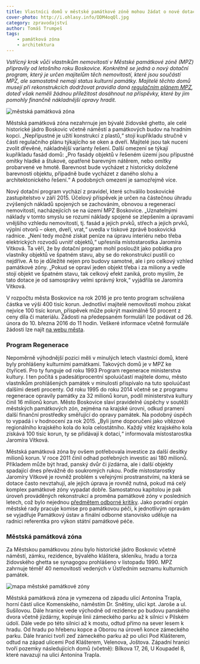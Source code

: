 ```yaml
---
title: Vlastníci domů v městské památkové zóně mohou žádat o nové dotace
cover-photo: http://i.ohlasy.info/DDM4oqQl.jpg
category: zpravodajství
author: Tomáš Trumpeš
tags:
    - památková zóna
    - architektura
---
```


*Vstřícný krok vůči vlastníkům nemovitostí v Městské památkové zóně (MPZ) připravily od letošního roku Boskovice. Konkrétně se jedná o nový dotační program, který je určen majitelům těch nemovitostí, které jsou součástí MPZ, ale samostatně nemají status kulturní památky. Majitelé těchto domů musejí při rekonstrukcích dodržovat pravidla daná [regulačním plánem MPZ](http://www.boskovice.cz/VismoOnline_ActionScripts/File.ashx?id_org=832&id_dokumenty=27409), doteď však neměli žádnou příležitost dosáhnout na příspěvky, které by jim pomohly finančně nákladnější opravy hradit.*

<img src="http://i.ohlasy.info/DDM4oqQ.jpg" alt="městská památková zóna" class="img-responsive img-popup" data-author="Tomáš Znamenáček">

Městská památková zóna nezahrnuje jen bývalé židovské ghetto, ale celé historické jádro Boskovic včetně náměstí a památkových budov na hradním kopci. „Nepřípustné je užití konstrukcí z plastů,“ stojí kupříkladu stručně v části regulačního plánu týkajícího se oken a dveří. Majitelé jsou tak nuceni zvolit dřevěné, nákladnější varianty řešení. Další omezení se týkají kupříkladu fasád domů: „Pro fasády objektů v řešeném území jsou přípustné omítky hladké a štukové, opatřené barevným nátěrem, nebo omítky probarvené ve hmotě. Barevnost bude vycházet z historicky doložené barevnosti objektu, případně bude vycházet z daného slohu a architektonického řešení.“ A podobných omezení je samozřejmě více.

Nový dotační program vychází z pravidel, které schválilo boskovické zastupitelstvo v září 2015. Účelový příspěvek je určen na částečnou úhradu zvýšených nákladů spojených se zachováním, obnovou a regenerací nemovitostí, nacházejících se na území MPZ Boskovice. „Uznatelnými náklady v tomto smyslu se rozumí náklady spojené se zlepšením a úpravami vnějšího vzhledu nemovitostí, tj. fasád a jejich prvků, střech a jejich prvků, výplní otvorů – oken, dveří, vrat,“ uvedla v tiskové zprávě boskovická radnice. „Není tedy možné získat peníze na úpravu interiéru nebo třeba elektrických rozvodů uvnitř objektů,“ upřesnila místostarostka Jaromíra Vítková. Ta věří, že by dotační program mohl posloužit jako pobídka pro vlastníky objektů ve špatném stavu, aby se do rekonstrukcí pustili co nejdříve. A to je důležité nejen pro budovy samotné, ale i pro celkový vzhled památkové zóny. „Pokud se opraví jeden objekt třeba i za miliony a vedle stojí objekt ve špatném stavu, tak celkový efekt zaniká, proto myslím, že tato dotace je od samosprávy velmi správný krok,“ vyjádřila se Jaromíra Vítková.

V rozpočtu města Boskovice na rok 2016 je pro tento program schválena částka ve výši 400 tisíc korun. Jednotliví majitelé nemovitostí mohou získat nejvíce 100 tisíc korun, příspěvek může pokrýt maximálně 50 procent z ceny díla či materiálu. Žádosti na předepsaném formuláři lze podávat od 26. února do 10. března 2016 do 11 hodin. Veškeré informace včetně formuláře žádosti lze najít [na webu města](http://boskovice.cz/vismo/dokumenty2.asp?id_org=832&p1=1019&id=27590).

### Program Regenerace

Nepoměrně výhodnější pozici měli v minulých letech vlastníci domů, které byly prohlášeny kulturními památkami. Takových domů je v MPZ ke čtyřiceti. Pro ty funguje od roku 1993 Program regenerace ministerstva kultury. I ten počítá s padesátiprocentní spoluúčastí majitele domu, město vlastníkům prohlášených památek v minulosti přispívalo na tuto spoluúčast dalšími deseti procenty. Od roku 1995 do roku 2014 včetně se z programu regenerace opravily památky za 32 milionů korun, podíl ministerstva kultury činil 16 milionů korun. Město Boskovice slaví pravidelně úspěchy v soutěži městských památkových zón, zejména na krajské úrovni, odkud pramení další finanční prostředky směřující do opravy památek. Na podobný úspěch to vypadá i v hodnocení za rok 2015. „Byli jsme doporučeni jako vítězové regionálního krajského kola do kola celostátního. Každý vítěz krajského kola získává 100 tisíc korun, ty se přidávají k dotaci,“ informovala místostarostka Jaromíra Vítková.

Městská památková zóna by ovšem potřebovala investice za další desítky milionů korun. V roce 2011 činil odhad potřebných investic asi 180 milionů. Příkladem může být hrad, panský dvůr či jízdárna, ale i další objekty spadající dnes převážně do soukromých rukou. Podle místostarostky Jaromíry Vítkové je rovněž problém s veřejnými prostranstvími, na která se dotace často nevztahují, ale jejich úprava je rovněž nutná, pokud má celý komplex památkové zóny vypadat dobře. Samostatnou kapitolou je pak úroveň prováděných rekonstrukcí a proměna památkové zóny v posledních letech, což bylo nejednou [předmětem odborné kritiky](http://stare.boskovicko.cz/cislo.phtml?iss_id=313#art_10638). Jako poradní orgán městské rady pracuje komise pro památkovou péči, k jednotlivým opravám se vyjadřuje Památkový ústav a finální odborné stanovisko uděluje na radnici referentka pro výkon státní památkové péče.

### Městská památková zóna

Za Městskou památkovou zónu bylo historické jádro Boskovic včetně náměstí, zámku, rezidence, bývalého kláštera, skleníku, hradu a torza židovského ghetta se synagogou prohlášeno v listopadu 1990. MPZ zahrnuje téměř 40 nemovitostí vedených v Ústředním seznamu kulturních památek.

<img src="http://i.ohlasy.info/IDiQs12.png" alt="mapa městské památkové zóny" class="img-responsive img-popup" data-author="Mapy.cz">

Městská památková zóna je vymezena od západu ulicí Antonína Trapla, horní částí ulice Komenského, náměstím Dr. Snětiny, ulicí kpt. Jaroše a ul. Sušilovou. Dále hranice vede východně od rezidence po budovu panského dvora včetně jízdárny, kopíruje linii zámeckého parku až k silnici v Pilském údolí. Dále vede po této silnici až k mostu, odtud přímo na sever lesem k hradu. Od hradu po hřebenu kopce a Oborou na úroveň konce zámeckého parku. Dále hranici tvoří zeď zámeckého parku až po ulici Pod Klášterem, odtud na západ ulicemi Pod Klášterem, Velenova, Joštova. Západní hranici tvoří pozemky následujících domů (včetně): Bílkova 17, 26, U Koupadel 8, které navazují na ulici Antonína Trapla.
